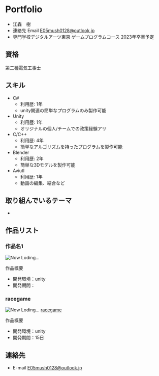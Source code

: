 # Portfolio

- 江森　樹
- 連絡先 Email [E05mush0128@outlook.jp](mailto:E05mush0128@outlook.jp)
- 専門学校デジタルアーツ東京 ゲームプログラムコース 2023年卒業予定

## 資格

第二種電気工事士

## スキル
- C#
  - 利用歴: 1年
  - unity関連の簡単なプログラムのみ製作可能
- Unity
  - 利用歴: 1年
  - オリジナルの個人/チームでの政策経験アリ
- C/C++
  - 利用歴: 4年
  - 簡単なアルゴリズムを持ったプログラムを製作可能
- Blender
  - 利用歴: 2年
  - 簡単な3Dモデルを製作可能
- Aviutl
  - 利用歴: 1年
  - 動画の編集、結合など

## 取り組んでいるテーマ
-

## 作品リスト

### 作品名1

![Now Loding...]()
[]()

作品概要

- 開発環境：unity
- 開発期間：

### racegame

![Now Loding...]()
[racegame]()

作品概要

- 開発環境：unity
- 開発期間：15日



## 連絡先
- E-mail [E05mush0128@outlook.jp](mailto:E05mush0128@outlook.jp)
